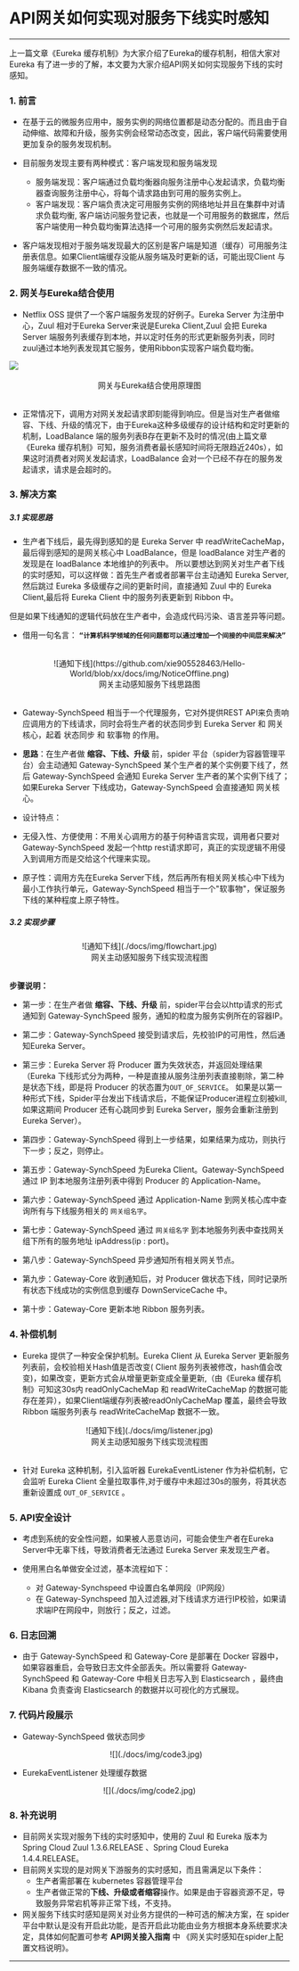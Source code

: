 # API网关如何实现对服务下线实时感知
----
上一篇文章《Eureka 缓存机制》为大家介绍了Eureka的缓存机制，相信大家对Eureka 有了进一步的了解，本文要为大家介绍API网关如何实现服务下线的实时感知。
### 1. 前言
+ 在基于云的微服务应用中，服务实例的网络位置都是动态分配的。而且由于自动伸缩、故障和升级，服务实例会经常动态改变，因此，客户端代码需要使用更加复杂的服务发现机制。

+ 目前服务发现主要有两种模式：客户端发现和服务端发现

  + 服务端发现：客户端通过负载均衡器向服务注册中心发起请求，负载均衡器查询服务注册中心，将每个请求路由到可用的服务实例上。
  + 客户端发现：客户端负责决定可用服务实例的网络地址并且在集群中对请求负载均衡, 客户端访问服务登记表，也就是一个可用服务的数据库，然后客户端使用一种负载均衡算法选择一个可用的服务实例然后发起请求。
 
+ 客户端发现相对于服务端发现最大的区别是客户端是知道（缓存）可用服务注册表信息。如果Client端缓存没能从服务端及时更新的话，可能出现Client 与 服务端缓存数据不一致的情况。


### 2. 网关与Eureka结合使用
+ Netflix OSS 提供了一个客户端服务发现的好例子。Eureka Server 为注册中心，Zuul 相对于Eureka Server来说是Eureka Client,Zuul 会把 Eureka Server 端服务列表缓存到本地，并以定时任务的形式更新服务列表，同时zuul通过本地列表发现其它服务，使用Ribbon实现客户端负载均衡。

![](http://pw3txe4pn.bkt.clouddn.com/zuulAndEureka.jpg)
<center>网关与Eureka结合使用原理图</center><br>

+ 正常情况下，调用方对网关发起请求即刻能得到响应。但是当对生产者做缩容、下线、升级的情况下，由于Eureka这种多级缓存的设计结构和定时更新的机制，LoadBalance 端的服务列表B存在更新不及时的情况(由上篇文章《Eureka 缓存机制》可知，服务消费者最长感知时间将无限趋近240s），如果这时消费者对网关发起请求，LoadBalance 会对一个已经不存在的服务发起请求，请求是会超时的。



### 3. 解决方案
##### 3.1 实现思路
+ 生产者下线后，最先得到感知的是 Eureka Server 中 readWriteCacheMap，最后得到感知的是网关核心中 LoadBalance，但是 loadBalance 对生产者的发现是在 loadBalance 本地维护的列表中。 所以要想达到网关对生产者下线的实时感知，可以这样做：首先生产者或者部署平台主动通知 Eureka Server, 然后跳过 Eureka 多级缓存之间的更新时间，直接通知 Zuul 中的 Eureka Client,最后将 Eureka Client 中的服务列表更新到 Ribbon 中。

但是如果下线通知的逻辑代码放在生产者中，会造成代码污染、语言差异等问题。

+ 借用一句名言：
**`“计算机科学领域的任何问题都可以通过增加一个间接的中间层来解决” `**
<br>


<center>![通知下线](https://github.com/xie905528463/Hello-World/blob/xx/docs/img/NoticeOffline.png)</center>
<center>网关主动感知服务下线思路图</center><br>

  + Gateway-SynchSpeed 相当于一个代理服务，它对外提供REST API来负责响应调用方的下线请求，同时会将生产者的状态同步到 Eureka Server 和 网关核心，起着 状态同步 和 软事物 的作用。
  
  + **思路**：在生产者做 **缩容、下线、升级** 前，spider 平台（spider为容器管理平台）会主动通知 Gateway-SynchSpeed 某个生产者的某个实例要下线了，然后 Gateway-SynchSpeed 会通知 Eureka Server 生产者的某个实例下线了；如果Eureka Server 下线成功，Gateway-SynchSpeed 会直接通知 网关核心。
  + 设计特点：
   + 无侵入性、方便使用：不用关心调用方的基于何种语言实现，调用者只要对 Gateway-SynchSpeed 发起一个http rest请求即可，真正的实现逻辑不用侵入到调用方而是交给这个代理来实现。
   + 原子性：调用方先在Eureka Server下线，然后再所有相关网关核心中下线为最小工作执行单元，Gateway-SynchSpeed 相当于一个"软事物"，保证服务下线的某种程度上原子特性。


##### 3.2 实现步骤
<center>![通知下线](./docs/img/flowchart.jpg)</center>
<center>网关主动感知服务下线实现流程图</center><br>

**步骤说明：**<br>
  
 +  第一步：在生产者做 **缩容、下线、升级** 前，spider平台会以http请求的形式通知到 Gateway-SynchSpeed 服务，通知的粒度为服务实例所在的容器IP。
 
 + 第二步：Gateway-SynchSpeed 接受到请求后，先校验IP的可用性，然后通知Eureka Server。

 + 第三步：Eureka Server 将 Producer 置为失效状态，并返回处理结果（Eureka 下线形式分为两种，一种是直接从服务注册列表直接剔除，第二种是状态下线，即是将 Producer 的状态置为`OUT_OF_SERVICE`。 如果是以第一种形式下线，Spider平台发出下线请求后，不能保证Producer进程立刻被kill,如果这期间 Producer 还有心跳同步到 Eureka Server，服务会重新注册到 Eureka Server）。

 + 第四步：Gateway-SynchSpeed 得到上一步结果，如果结果为成功，则执行下一步；反之，则停止。
 
 + 第五步：Gateway-SynchSpeed 为Eureka Client。Gateway-SynchSpeed 通过 IP 到本地服务注册列表中得到 Producer 的 Application-Name。
 
 + 第六步：Gateway-SynchSpeed 通过 Application-Name 到网关核心库中查询所有与下线服务相关的 `网关组名字`。

 + 第七步：Gateway-SynchSpeed 通过 `网关组名字` 到本地服务列表中查找网关组下所有的服务地址 ipAddress(ip : port)。

+  第八步：Gateway-SynchSpeed 异步通知所有相关网关节点。

+  第九步：Gateway-Core 收到通知后，对 Producer 做状态下线，同时记录所有状态下线成功的实例信息到缓存 DownServiceCache 中。
 
+  第十步：Gateway-Core 更新本地 Ribbon 服务列表。


### 4. 补偿机制

 + Eureka 提供了一种安全保护机制。Eureka Client 从 Eureka Server 更新服务列表前，会校验相关Hash值是否改变( Client 服务列表被修改，hash值会改变)，如果改变，更新方式会从增量更新变成全量更新,（由《Eureka 缓存机制》可知这30s内  readOnlyCacheMap 和 readWriteCacheMap 的数据可能存在差异），如果Client端缓存列表被readOnlyCacheMap 覆盖，最终会导致 Ribbon 端服务列表与 readWriteCacheMap 数据不一致。
<center>![通知下线](./docs/img/listener.jpg)</center>
<center>网关主动感知服务下线实现流程图</center><br>
 
 + 针对 Eureka 这种机制，引入监听器 EurekaEventListener 作为补偿机制，它会监听 Eureka Client 全量拉取事件,对于缓存中未超过30s的服务，将其状态重新设置成 `OUT_OF_SERVICE` 。
 
###  5. API安全设计
+ 考虑到系统的安全性问题，如果被人恶意访问，可能会使生产者在Eureka Server中无辜下线，导致消费者无法通过 Eureka Server 来发现生产者。

+ 使用黑白名单做安全过滤，基本流程如下：

	+ 对 Gateway-Synchspeed 中设置白名单网段（IP网段）
	+ 在 Gateway-Synchspeed 加入过滤器,对下线请求方进行IP校验，如果请求端IP在网段中，则放行；反之，过滤。
 

### 6. 日志回溯
+ 由于 Gateway-SynchSpeed 和 Gateway-Core 是部署在 Docker 容器中，如果容器重启，会导致日志文件全部丢失。所以需要将 Gateway-SynchSpeed 和 Gateway-Core 中相关日志写入到 Elasticsearch ，最终由 Kibana 负责查询 Elasticsearch 的数据并以可视化的方式展现。


### 7. 代码片段展示
 + Gateway-SynchSpeed 做状态同步
   <center>![](./docs/img/code3.jpg)</center>
  
 +  EurekaEventListener 处理缓存数据
   <center>![](./docs/img/code2.jpg)</center>
   


### 8. 补充说明
+ 目前网关实现对服务下线的实时感知中，使用的 Zuul 和 Eureka 版本为 Spring Cloud Zuul 1.3.6.RELEASE 、Spring Cloud Eureka 1.4.4.RELEASE。
+ 目前网关实现的是对网关下游服务的实时感知，而且需满足以下条件：
 	+ 生产者需部署在 kubernetes 容器管理平台
 	+ 生产者做正常的**下线、升级或者缩容**操作。如果是由于容器资源不足，导致服务异常宕机等非正常下线，不支持。
+ 网关服务下线实时感知是网关对业务方提供的一种可选的解决方案，在 spider 平台中默认是没有开启此功能，是否开启此功能由业务方根据本身系统要求决定，具体如何配置可参考 **API网关接入指南** 中 《网关实时感知在spider上配置文档说明》。

----



 

 
 















   





